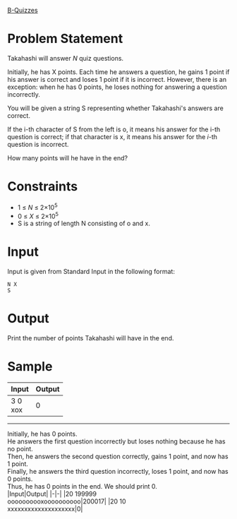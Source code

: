 [B-Quizzes](https://atcoder.jp/contests/abc184/tasks/abc184_b)
# Problem Statement
Takahashi will answer *N* quiz questions.  
  
Initially, he has X points. Each time he answers a question, he gains 1 point if his answer is correct and loses 1 point if it is incorrect.
However, there is an exception: when he has 0 points, he loses nothing for answering a question incorrectly.  
  
You will be given a string S representing whether Takahashi's answers are correct.  
  
If the i-th character of S from the left is o, it means his answer for the i-th question is correct; if that character is x, it means his answer for the *i*-th question is incorrect.  
  
How many points will he have in the end?  
# Constraints
* 1 ≤ *N* ≤ 2×10<sup>5<sup/>
* 0 ≤ *X* ≤ 2×10<sup>5<sup/>
* S is a string of length N consisting of o and x.
# Input
Input is given from Standard Input in the following format:
```
N X
S
```
# Output
Print the number of points Takahashi will have in the end.
# Sample
|Input|Output|
|-|-|
|3 0<br/>xox|0|
  -------------------
  Initially, he has 0 points.\
He answers the first question incorrectly but loses nothing because he has no point.\
Then, he answers the second question correctly, gains 1 point, and now has 1 point.\
Finally, he answers the third question incorrectly, loses 1 point, and now has 0 points.\
Thus, he has 0 points in the end. We should print 0.\
|Input|Output|
|-|-|
|20 199999<br/>oooooooooxoooooooooo|200017|
|20 10<br/>xxxxxxxxxxxxxxxxxxxx|0|
